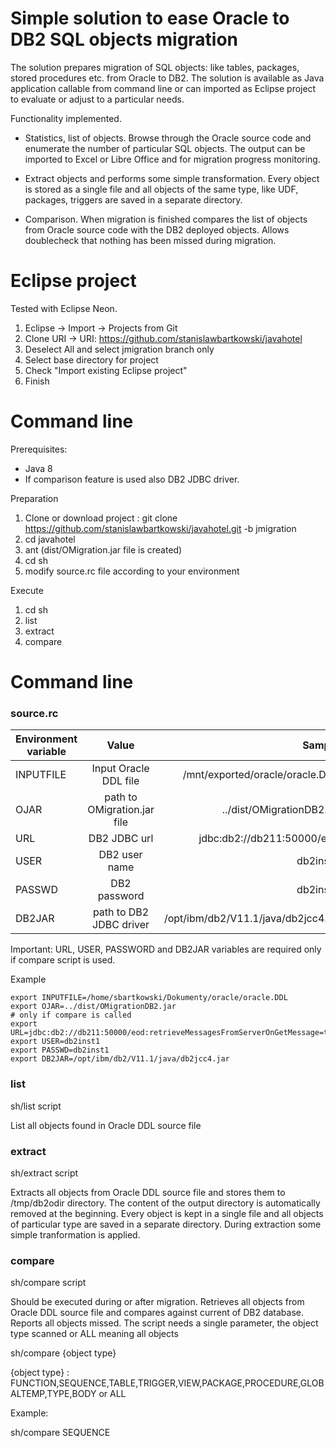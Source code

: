 # Simple solution to ease Oracle to DB2 SQL objects migration

The solution prepares migration of SQL objects: like tables, packages, stored procedures etc. from Oracle to DB2. The solution is available as Java application callable from command line or can imported as Eclipse project to evaluate or adjust to a particular needs.

Functionality implemented.

* Statistics, list of objects. Browse through the Oracle source code and enumerate the number of particular SQL objects. The output can be imported to Excel or Libre Office and for migration progress monitoring.

* Extract objects and performs some simple transformation. Every object is stored as a single file and all objects of the same type, like UDF, packages, triggers are saved in a separate directory.

* Comparison. When migration is finished compares the list of objects from Oracle source code with the DB2 deployed objects. Allows doublecheck that nothing  has been missed during migration.

# Eclipse project

Tested with Eclipse Neon.

1. Eclipse -> Import -> Projects from Git 
2. Clone URI -> URI: https://github.com/stanislawbartkowski/javahotel
3. Deselect All and select jmigration branch only
4. Select base directory for project
5. Check "Import existing Eclipse project"
6. Finish 

# Command line

Prerequisites:

* Java 8
* If comparison feature is used also DB2 JDBC driver.

Preparation

1. Clone or download project : git clone  https://github.com/stanislawbartkowski/javahotel.git -b jmigration
2. cd javahotel
3. ant (dist/OMigration.jar file is created)
4. cd sh
5. modify source.rc file according to your environment

Execute 

1. cd sh
6. list
7. extract
8. compare 

# Command line 

### source.rc


| Environment variable     | Value           | Sample  |
| ------------- |:-------------:| -----:|
| INPUTFILE      | Input Oracle DDL file | /mnt/exported/oracle/oracle.DDL |
| OJAR      | path to OMigration.jar file      |  ../dist/OMigrationDB2.jar |
| URL | DB2 JDBC url   | jdbc:db2://db211:50000/eod |
| USER | DB2 user name | db2inst1 
| PASSWD | DB2 password | db2inst1
| DB2JAR | path to DB2 JDBC driver | /opt/ibm/db2/V11.1/java/db2jcc4.jar

Important: URL, USER, PASSWORD and DB2JAR variables are required only if compare script is used.

Example

```
export INPUTFILE=/home/sbartkowski/Dokumenty/oracle/oracle.DDL
export OJAR=../dist/OMigrationDB2.jar
# only if compare is called
export URL=jdbc:db2://db211:50000/eod:retrieveMessagesFromServerOnGetMessage=true
export USER=db2inst1
export PASSWD=db2inst1
export DB2JAR=/opt/ibm/db2/V11.1/java/db2jcc4.jar
```
### list

sh/list script

List all objects found in Oracle DDL source file

### extract

sh/extract script

Extracts all objects from Oracle DDL source file and stores them to /tmp/db2odir directory. The content of the output directory is automatically removed at the beginning. Every object is kept in a single file and all objects of particular type are saved in a separate directory.
During extraction some simple tranformation is applied.

### compare

sh/compare script

Should be executed during or after migration. Retrieves all objects from Oracle DDL source file and compares against current of DB2 database. Reports all objects missed. The script needs a single parameter, the object type scanned or ALL meaning all objects

sh/compare {object type}

{object type} :  FUNCTION,SEQUENCE,TABLE,TRIGGER,VIEW,PACKAGE,PROCEDURE,GLOBALTEMP,TYPE,BODY or ALL

Example:

sh/compare SEQUENCE 

#









